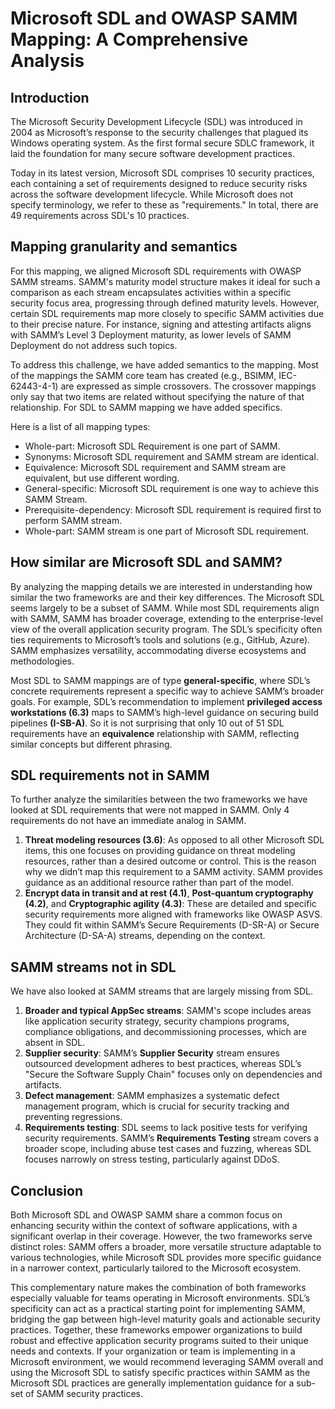 # Microsoft SDL and OWASP SAMM Mapping: A Comprehensive Analysis

## Introduction

The Microsoft Security Development Lifecycle (SDL) was introduced in 2004 as Microsoft’s response to the security challenges that plagued its Windows operating system. As the first formal secure SDLC framework, it laid the foundation for many secure software development practices.

Today in its latest version, Microsoft SDL comprises 10 security practices, each containing a set of requirements designed to reduce security risks across the software development lifecycle. While Microsoft does not specify terminology, we refer to these as "requirements." In total, there are 49 requirements across SDL's 10 practices.

## Mapping granularity and semantics

For this mapping, we aligned Microsoft SDL requirements with OWASP SAMM streams. SAMM's maturity model structure makes it ideal for such a comparison as each stream encapsulates activities within a specific security focus area, progressing through defined maturity levels. However, certain SDL requirements map more closely to specific SAMM activities due to their precise nature. For instance, signing and attesting artifacts aligns with SAMM’s Level 3 Deployment maturity, as lower levels of SAMM Deployment do not address such topics.

To address this challenge, we have added semantics to the mapping. Most of the mappings the SAMM core team has created (e.g., BSIMM, IEC-62443-4-1) are expressed as simple crossovers. The crossover mappings only say that two items are related without specifying the nature of that relationship. For SDL to SAMM mapping we have added specifics.

Here is a list of all mapping types:
- Whole-part: Microsoft SDL Requirement is one part of SAMM.
- Synonyms: Microsoft SDL requirement and SAMM stream are identical.
- Equivalence: Microsoft SDL requirement and SAMM stream are equivalent, but use different wording.
- General-specific: Microsoft SDL requirement is one way to achieve this SAMM Stream.
- Prerequisite-dependency: Microsoft SDL requirement is required first to perform SAMM stream.
- Whole-part: SAMM stream is one part of Microsoft SDL requirement.


## How similar are Microsoft SDL and SAMM?

By analyzing the mapping details we are interested in understanding how similar the two frameworks are and their key differences. The Microsoft SDL seems largely to be a subset of SAMM. While most SDL requirements align with SAMM, SAMM has broader coverage, extending to the enterprise-level view of the overall application security program. The SDL’s specificity often ties requirements to Microsoft’s tools and solutions (e.g., GitHub, Azure). SAMM emphasizes versatility, accommodating diverse ecosystems and methodologies.

Most SDL to SAMM mappings are of type **general-specific**, where SDL’s concrete requirements represent a specific way to achieve SAMM’s broader goals. For example, SDL’s recommendation to implement **privileged access workstations (6.3)** maps to SAMM’s high-level guidance on securing build pipelines **(I-SB-A)**. So it is not surprising that only 10 out of 51 SDL requirements have an **equivalence** relationship with SAMM, reflecting similar concepts but different phrasing.

## SDL requirements not in SAMM

To further analyze the similarities between the two frameworks we have looked at SDL requirements that were not mapped in SAMM. Only 4 requirements do not have an immediate analog in SAMM.

1. **Threat modeling resources (3.6)**: As opposed to all other Microsoft SDL items, this one focuses on providing guidance on threat modeling resources, rather than a desired outcome or control. This is the reason why we didn’t map this requirement to a SAMM activity. SAMM provides guidance as an additional resource rather than part of the model.
2. **Encrypt data in transit and at rest (4.1)**, **Post-quantum cryptography (4.2)**, and **Cryptographic agility (4.3)**: These are detailed and specific security requirements more aligned with frameworks like OWASP ASVS. They could fit within SAMM’s Secure Requirements (D-SR-A) or Secure Architecture (D-SA-A) streams, depending on the context.

## SAMM streams not in SDL
We have also looked at SAMM streams that are largely missing from SDL.

1. **Broader and typical AppSec streams**: SAMM's scope includes areas like application security strategy, security champions programs, compliance obligations, and decommissioning processes, which are absent in SDL.
2. **Supplier security**: SAMM’s **Supplier Security** stream ensures outsourced development adheres to best practices, whereas SDL’s "Secure the Software Supply Chain" focuses only on dependencies and artifacts.
3. **Defect management**: SAMM emphasizes a systematic defect management program, which is crucial for security tracking and preventing regressions.
4. **Requirements testing**: SDL seems to lack positive tests for verifying security requirements. SAMM’s **Requirements Testing** stream covers a broader scope, including abuse test cases and fuzzing, whereas SDL focuses narrowly on stress testing, particularly against DDoS.

## Conclusion

Both Microsoft SDL and OWASP SAMM share a common focus on enhancing security within the context of software applications, with a significant overlap in their coverage. However, the two frameworks serve distinct roles: SAMM offers a broader, more versatile structure adaptable to various technologies, while Microsoft SDL provides more specific guidance in a narrower context, particularly tailored to the Microsoft ecosystem.

This complementary nature makes the combination of both frameworks especially valuable for teams operating in Microsoft environments. SDL’s specificity can act as a practical starting point for implementing SAMM, bridging the gap between high-level maturity goals and actionable security practices. Together, these frameworks empower organizations to build robust and effective application security programs suited to their unique needs and contexts. If your organization or team is implementing in a Microsoft environment, we would recommend leveraging SAMM overall and using the Microsoft SDL to satisfy specific practices within SAMM as the Microsoft SDL practices are generally implementation guidance for a sub-set of SAMM security practices.
